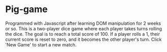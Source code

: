 # Pig-game
Programmed with Javascript after learning DOM manipulation for 2 weeks or so. This is a two-player dice game where each player takes turns rolling the dice. The goal is to reach a total score of 100. If a player rolls a 1, their current score is reset to zero, and it becomes the other player's turn. Click 'New Game' to start a new match.
